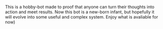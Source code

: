 This is a hobby-bot made to proof that anyone can turn their thoughts into action and meet results.
Now this bot is a new-born infant, but hopefully it will evolve into some useful and complex system.
Enjoy what is avaliable for now) 